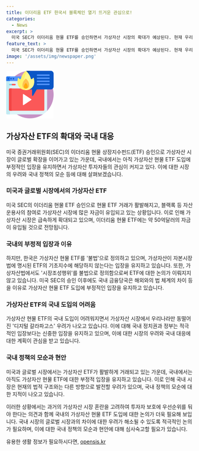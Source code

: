 ```yaml
---
title: 이더리움 ETF 한국서 블록체인 열기 뜨거운 관심으로!
categories:
  - News
excerpt: >
  미국 SEC가 이더리움 현물 ETF를 승인하면서 가상자산 시장의 확대가 예상된다. 현재 우리나라는 가상자산 현물 ETF를 부정적으로 보고 있지만, 해외에서는 빠르게 확대되고 있다. 이에 따라 우리나라는 가상자산 시장에서 소외될 우려가 있으며, 국내 시장에서 도입이 어려울 것으로 보인다. 민주당은 현물 ETF를 공약으로 내걸었지만, 아직 국회에서의 논의가 이뤄지지 않고 있으며, 정부와 여당의 조치가 필요하다는 우려가 나오고 있다. 
feature_text: >
  미국 SEC가 이더리움 현물 ETF를 승인하면서 가상자산 시장의 확대가 예상된다. 현재 우리나라는 가상자산 현물 ETF를 부정적으로 보고 있지만, 해외에서는 빠르게 확대되고 있다. 이에 따라 우리나라는 가상자산 시장에서 소외될 우려가 있으며, 국내 시장에서 도입이 어려울 것으로 보인다. 민주당은 현물 ETF를 공약으로 내걸었지만, 아직 국회에서의 논의가 이뤄지지 않고 있으며, 정부와 여당의 조치가 필요하다는 우려가 나오고 있다. 
image: '/assets/img/newspaper.png'
---
```


<p><img src="/assets/img/news.png" alt="rentncar 속보" /></p>

<h2 data-ke-size="size26">가상자산 ETF의 확대와 국내 대응</h2>

<p data-ke-size="size16">미국 증권거래위원회(SEC)의 이더리움 현물 상장지수펀드(ETF) 승인으로 가상자산 시장이 글로벌 확장을 이어가고 있는 가운데, 국내에서는 아직 가상자산 현물 ETF 도입에 부정적인 입장을 유지하면서 가상자산 투자자들의 관심이 커지고 있다. 이에 대한 시장의 우려와 국내 정책의 모순 등에 대해 살펴보겠습니다.</p>

<h3 data-ke-size="size24">미국과 글로벌 시장에서의 가상자산 ETF</h3>

<p data-ke-size="size16">미국 SEC의 이더리움 현물 ETF 승인으로 현물 ETF 거래가 활발해지고, 블랙록 등 자산운용사의 참여로 가상자산 시장에 많은 자금이 유입되고 있는 상황입니다. 이로 인해 가상자산 시장은 급속하게 확대되고 있으며, 이더리움 현물 ETF에는 약 50억달러의 자금이 유입될 것으로 전망됩니다.</p>

<h3 data-ke-size="size24">국내의 부정적 입장과 이유</h3>

<p data-ke-size="size16">하지만, 한국은 가상자산 현물 ETF를 '불법'으로 정의하고 있으며, 가상자산이 자본시장법에 명시된 ETF의 기초지수에 해당하지 않는다는 입장을 유지하고 있습니다. 또한, 가상자산법에서도 '시장조성행위'를 불법으로 정의함으로써 ETF에 대한 논의가 이뤄지지 않고 있습니다. 미국 SEC의 승인 이후에도 국내 금융당국은 해외와의 법 체계의 차이 등을 이유로 가상자산 현물 ETF 도입에 부정적인 입장을 유지하고 있습니다.</p>

<h3 data-ke-size="size24">가상자산 ETF의 국내 도입의 어려움</h3>

<p data-ke-size="size16">가상자산 현물 ETF의 국내 도입이 어려워지면서 가상자산 시장에서 우리나라만 동떨어진 '디지털 갈라파고스' 우려가 나오고 있습니다. 이에 대해 국내 정치권과 정부는 적극적인 입장보다는 신중한 입장을 유지하고 있으며, 이에 대한 시장의 우려와 국내 대응에 대한 계획이 관심을 받고 있습니다.</p>

<h3 data-ke-size="size24">국내 정책의 모순과 현안</h3>

<p data-ke-size="size16">미국과 글로벌 시장에서는 가상자산 ETF가 활발하게 거래되고 있는 가운데, 국내에서는 아직도 가상자산 현물 ETF에 대한 부정적 입장을 유지하고 있습니다. 이로 인해 국내 시장은 현재의 법적 구조와는 다른 방향으로 발전할 우려가 있으며, 국내 정책의 모순에 대한 지적이 나오고 있습니다.</p>

<p data-ke-size="size16">이러한 상황에서는 과거의 가상자산 시장 혼란을 고려하여 투자자 보호에 우선순위를 둬야 한다는 의견과 함께 국내의 가상자산 현물 ETF 도입에 대한 논의가 더욱 필요해 보입니다. 국내 시장의 글로벌 시장과의 차이에 대한 우려가 해소될 수 있도록 적극적인 논의가 필요하며, 이에 대한 국내 정책의 모순과 현안에 대해 심사숙고할 필요가 있습니다.</p>
유용한 생활 정보가 필요하시다면, <a href="https://opensis.kr" rel="dofollow">opensis.kr</a>


